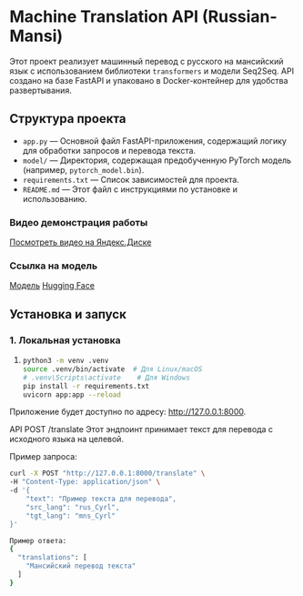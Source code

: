 # Machine Translation API (Russian-Mansi)

Этот проект реализует машинный перевод с русского на мансийский язык с использованием библиотеки `transformers` и модели Seq2Seq. API создано на базе FastAPI и упаковано в Docker-контейнер для удобства развертывания.

## Структура проекта

- `app.py` — Основной файл FastAPI-приложения, содержащий логику для обработки запросов и перевода текста.
- `model/` — Директория, содержащая предобученную PyTorch модель (например, `pytorch_model.bin`).
- `requirements.txt` — Список зависимостей для проекта.
- `README.md` — Этот файл с инструкциями по установке и использованию.


### Видео демонстрация работы

[Посмотреть видео на Яндекс.Диске](https://disk.yandex.ru/i/xwFbzw74C2ZrCQ)

### Ссылка на модель
[Модель](https://drive.google.com/drive/folders/1WTjwXgYZ0hSjLzmdpoQ1eWM6TXOTbTar)
[Hugging Face](https://huggingface.co/Anzovi/nllb-rus-mansi-V2/tree/main)
## Установка и запуск

### 1. Локальная установка

1. 
   ```bash
   python3 -m venv .venv
   source .venv/bin/activate  # Для Linux/macOS
   # .venv\Scripts\activate    # Для Windows
   pip install -r requirements.txt
   uvicorn app:app --reload

Приложение будет доступно по адресу: http://127.0.0.1:8000.


API
POST /translate
Этот эндпоинт принимает текст для перевода с исходного языка на целевой.

Пример запроса:
```bash
curl -X POST "http://127.0.0.1:8000/translate" \
-H "Content-Type: application/json" \
-d '{
    "text": "Пример текста для перевода",
    "src_lang": "rus_Cyrl",
    "tgt_lang": "mns_Cyrl"
}' 
```
```bash
Пример ответа:
{
  "translations": [
    "Мансийский перевод текста"
  ]
}
```




